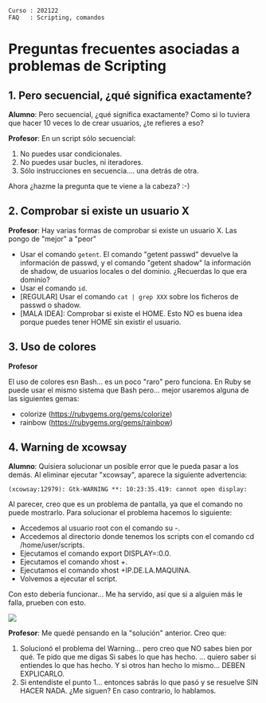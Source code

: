 
```
Curso : 202122
FAQ   : Scripting, comandos
```

# Preguntas frecuentes asociadas a problemas de Scripting


## 1. Pero secuencial, ¿qué significa exactamente?

**Alumno**: Pero secuencial, ¿qué significa exactamente?
Como si lo tuviera que hacer 10 veces lo de crear usuarios, ¿te refieres a eso?

**Profesor**: En un script sólo secuencial:
1) No puedes usar condicionales.
2) No puedes usar bucles, ni iteradores.
3) Sólo instrucciones en secuencia.... una detrás de otra.

Ahora ¿hazme la pregunta que te viene a la cabeza? :-)

## 2. Comprobar si existe un usuario X

**Profesor**: Hay varias formas de comprobar si existe un usuario X. Las pongo de "mejor" a "peor"
* Usar el comando `getent`. El comando "getent passwd" devuelve la información de passwd, y el comando "getent shadow" la información de shadow, de usuarios locales o del dominio. ¿Recuerdas lo que era dominio?
* Usar el comando `id`.
* [REGULAR] Usar el comando `cat | grep XXX` sobre los ficheros de passwd o shadow.
* [MALA IDEA]: Comprobar si existe el HOME. Esto NO es buena idea porque puedes tener HOME sin existir el usuario.

## 3. Uso de colores

**Profesor**

El uso de colores esn Bash... es un poco "raro" pero funciona. En Ruby se puede usar el mismo sistema que Bash pero... mejor usaremos alguna de las siguientes gemas:
* colorize (https://rubygems.org/gems/colorize)
* rainbow (https://rubygems.org/gems/rainbow)

## 4. Warning de xcowsay

**Alumno**: Quisiera solucionar un posible error que le pueda pasar a los demás.
Al eliminar ejecutar "xcowsay", aparece la siguiente advertencia:

```
(xcowsay:12979): Gtk-WARNING **: 10:23:35.419: cannot open display:
```

Al parecer, creo que es un problema de pantalla, ya que el comando no puede mostrarlo. Para solucionar el problema hacemos lo siguiente:

* Accedemos al usuario root con el comando su -.
* Accedemos al directorio donde tenemos los scripts con el comando cd /home/user/scripts.
* Ejecutamos el comando export DISPLAY=:0.0.
* Ejecutamos el comando xhost +.
* Ejecutamos el comando xhost +IP.DE.LA.MAQUINA.
* Volvemos a ejecutar el script.

Con esto debería funcionar... Me ha servido, así que si a alguien más le falla, prueben con esto.

![](images/04-warning.png)

**Profesor**: Me quedé pensando en la "solución" anterior. Creo que:
1) Solucionó el problema del Warning... pero creo que NO sabes bien por qué.
Te pido que me digas Si sabes lo que has hecho. ... quiero saber si entiendes lo que has hecho. Y si otros han hecho lo mismo... DEBEN EXPLICARLO.
2) Si entendiste el punto 1... entonces sabrás lo que pasó y se resuelve SIN HACER NADA. ¿Me siguen? En caso contrario, lo hablamos.
